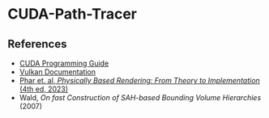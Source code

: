 # CUDA-Path-Tracer

## References
 - [CUDA Programming Guide](https://docs.nvidia.com/cuda/cuda-c-programming-guide/)
 - [Vulkan Documentation](https://docs.vulkan.org/spec/latest/index.html)
 - [Phar et. al, *Physically Based Rendering: From Theory to Implementation* (4th ed, 2023)](https://www.pbrt.org/)
 - Wald, *On fast Construction of SAH-based Bounding Volume Hierarchies* (2007)
